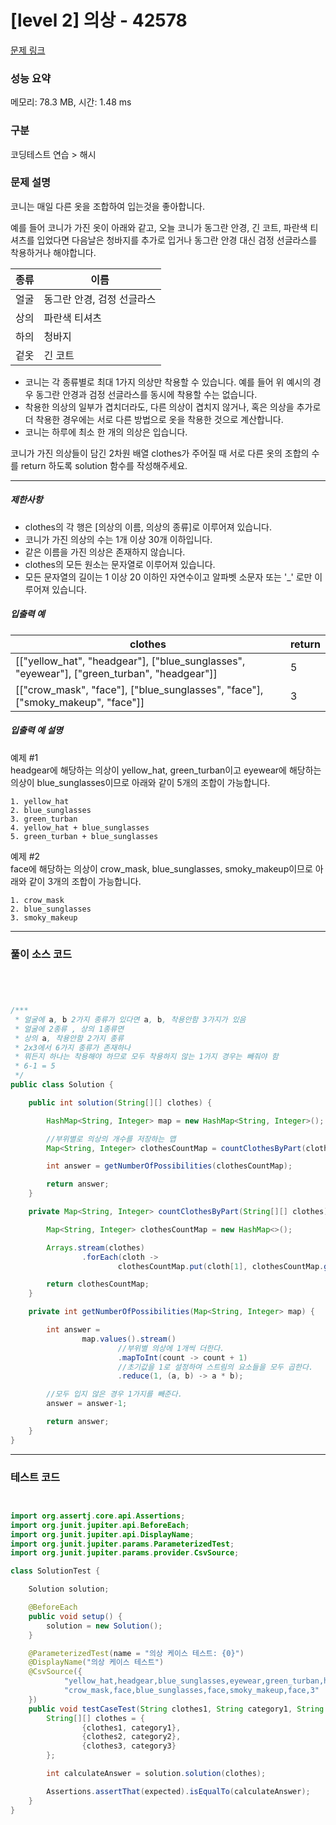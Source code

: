 # [level 2] 의상 - 42578 

[문제 링크](https://school.programmers.co.kr/learn/courses/30/lessons/42578?language=java) 

### 성능 요약

메모리: 78.3 MB, 시간: 1.48 ms

### 구분

코딩테스트 연습 > 해시

### 문제 설명

<p>코니는 매일 다른 옷을 조합하여 입는것을 좋아합니다.</p>

<p>예를 들어 코니가 가진 옷이 아래와 같고, 오늘 코니가 동그란 안경, 긴 코트, 파란색 티셔츠를 입었다면 다음날은 청바지를 추가로 입거나 동그란 안경 대신 검정 선글라스를 착용하거나 해야합니다.</p>
<table class="table">
        <thead><tr>
<th>종류</th>
<th>이름</th>
</tr>
</thead>
        <tbody><tr>
<td>얼굴</td>
<td>동그란 안경, 검정 선글라스</td>
</tr>
<tr>
<td>상의</td>
<td>파란색 티셔츠</td>
</tr>
<tr>
<td>하의</td>
<td>청바지</td>
</tr>
<tr>
<td>겉옷</td>
<td>긴 코트</td>
</tr>
</tbody>
      </table>
<ul>
<li>코니는 각 종류별로 최대 1가지 의상만 착용할 수 있습니다. 예를 들어 위 예시의 경우 동그란 안경과 검정 선글라스를 동시에 착용할 수는 없습니다. </li>
<li>착용한 의상의 일부가 겹치더라도, 다른 의상이 겹치지 않거나, 혹은 의상을 추가로 더 착용한 경우에는 서로 다른 방법으로 옷을 착용한 것으로 계산합니다.</li>
<li>코니는 하루에 최소 한 개의 의상은 입습니다.</li>
</ul>

<p>코니가 가진 의상들이 담긴 2차원 배열 clothes가 주어질 때 서로 다른 옷의 조합의 수를 return 하도록 solution 함수를 작성해주세요.</p>

<hr>

<h5>제한사항</h5>

<ul>
<li>clothes의 각 행은 [의상의 이름, 의상의 종류]로 이루어져 있습니다.</li>
<li>코니가 가진 의상의 수는 1개 이상 30개 이하입니다.</li>
<li>같은 이름을 가진 의상은 존재하지 않습니다.</li>
<li>clothes의 모든 원소는 문자열로 이루어져 있습니다.</li>
<li>모든 문자열의 길이는 1 이상 20 이하인 자연수이고 알파벳 소문자 또는 '_' 로만 이루어져 있습니다.</li>
</ul>

<h5>입출력 예</h5>
<table class="table">
        <thead><tr>
<th>clothes</th>
<th>return</th>
</tr>
</thead>
        <tbody><tr>
<td>[["yellow_hat", "headgear"], ["blue_sunglasses", "eyewear"], ["green_turban", "headgear"]]</td>
<td>5</td>
</tr>
<tr>
<td>[["crow_mask", "face"], ["blue_sunglasses", "face"], ["smoky_makeup", "face"]]</td>
<td>3</td>
</tr>
</tbody>
      </table>
<h5>입출력 예 설명</h5>

<p>예제 #1<br>
headgear에 해당하는 의상이 yellow_hat, green_turban이고 eyewear에 해당하는 의상이 blue_sunglasses이므로 아래와 같이 5개의 조합이 가능합니다.</p>
<div class="highlight"><pre class="codehilite"><code>1. yellow_hat
2. blue_sunglasses
3. green_turban
4. yellow_hat + blue_sunglasses
5. green_turban + blue_sunglasses
</code></pre></div>
<p>예제 #2<br>
face에 해당하는 의상이 crow_mask, blue_sunglasses, smoky_makeup이므로 아래와 같이 3개의 조합이 가능합니다.</p>
<div class="highlight"><pre class="codehilite"><code>1. crow_mask
2. blue_sunglasses
3. smoky_makeup
</code></pre></div>
<hr>

### 풀이 소스 코드

```solution.java




/***
 * 얼굴에 a, b 2가지 종류가 있다면 a, b, 착용안함 3가지가 있음
 * 얼굴에 2종류 , 상의 1종류면
 * 상의 a, 착용안함 2가지 종류
 * 2x3에서 6가지 종류가 존재하나
 * 뭐든지 하나는 착용해야 하므로 모두 착용하지 않는 1가지 경우는 빼줘야 함
 * 6-1 = 5
 */
public class Solution {

    public int solution(String[][] clothes) {

        HashMap<String, Integer> map = new HashMap<String, Integer>();

        //부위별로 의상의 개수를 저장하는 맵
        Map<String, Integer> clothesCountMap = countClothesByPart(clothes);

        int answer = getNumberOfPossibilities(clothesCountMap);

        return answer;
    }

    private Map<String, Integer> countClothesByPart(String[][] clothes) {

        Map<String, Integer> clothesCountMap = new HashMap<>();

        Arrays.stream(clothes)
                .forEach(cloth ->
                        clothesCountMap.put(cloth[1], clothesCountMap.getOrDefault(cloth[1], 0)+1));

        return clothesCountMap;
    }

    private int getNumberOfPossibilities(Map<String, Integer> map) {

        int answer =
                map.values().stream()
                        //부위별 의상에 1개씩 더한다.
                        .mapToInt(count -> count + 1)
                        //초기값을 1로 설정하여 스트림의 요소들을 모두 곱한다.
                        .reduce(1, (a, b) -> a * b);

        //모두 입지 않은 경우 1가지를 빼준다.
        answer = answer-1;

        return answer;
    }
}

```

<hr>

### 테스트 코드

```SolutionTest.java


import org.assertj.core.api.Assertions;
import org.junit.jupiter.api.BeforeEach;
import org.junit.jupiter.api.DisplayName;
import org.junit.jupiter.params.ParameterizedTest;
import org.junit.jupiter.params.provider.CsvSource;

class SolutionTest {

    Solution solution;

    @BeforeEach
    public void setup() {
        solution = new Solution();
    }

    @ParameterizedTest(name = "의상 케이스 테스트: {0}")
    @DisplayName("의상 케이스 테스트")
    @CsvSource({
            "yellow_hat,headgear,blue_sunglasses,eyewear,green_turban,headgear,5",
            "crow_mask,face,blue_sunglasses,face,smoky_makeup,face,3"
    })
    public void testCaseTest(String clothes1, String category1, String clothes2, String category2, String clothes3, String category3, int expected) {
        String[][] clothes = {
                {clothes1, category1},
                {clothes2, category2},
                {clothes3, category3}
        };

        int calculateAnswer = solution.solution(clothes);

        Assertions.assertThat(expected).isEqualTo(calculateAnswer);
    }
}


```
